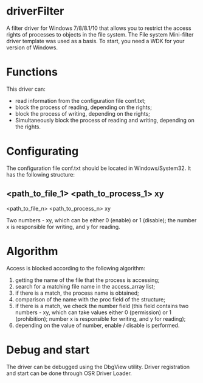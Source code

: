# driverFilter
A filter driver for Windows 7/8/8.1/10 that allows you to restrict the access rights of processes to objects in the file system.
The File system Mini-filter driver template was used as a basis. To start, you need a WDK for your version of Windows.

# Functions
This driver can:
- read information from the configuration file conf.txt;
- block the process of reading, depending on the rights;
- block the process of writing, depending on the rights;
- Simultaneously block the process of reading and writing, depending on the rights.

# Configurating
The configuration file conf.txt should be located in Windows/System32.
It has the following structure:

<path_to_file_1> <path_to_process_1> xy
-
<path_to_file_n> <path_to_process_n> xy

Two numbers - xy, which can be either 0 (enable) or 1 (disable); the number x is responsible for writing, and y for reading.

# Algorithm
Access is blocked according to the following algorithm:
1) getting the name of the file that the process is accessing;
2) search for a matching file name in the access_array list;
3) if there is a match, the process name is obtained;
4) comparison of the name with the proc field of the structure;
5) if there is a match, we check the number field (this field contains two numbers - xy, which can take values ​​either 0 (permission) or 1 (prohibition); number x is responsible for writing, and y for reading);
6) depending on the value of number, enable / disable is performed.

# Debug and start
The driver can be debugged using the DbgView utility. Driver registration and start can be done through OSR Driver Loader.